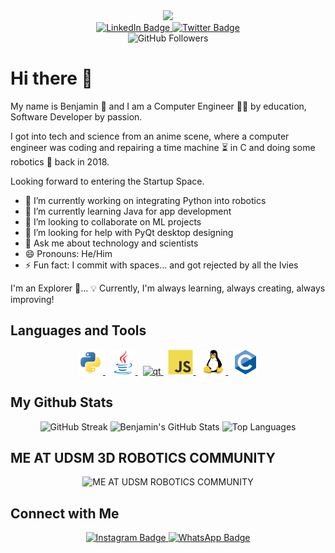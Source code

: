 <div id="header" align="center">
  <img src="https://media.giphy.com/media/M9gbBd9nbDrOTu1Mqx/giphy.gif" width="100"/>
</div>

<div id="badges" align="center">
  <a href="https://www.linkedin.com/in/benjamin-maziku-mashimba-553b06247/">
    <img src="https://img.shields.io/badge/LinkedIn-blue?style=for-the-badge&logo=linkedin&logoColor=white" alt="LinkedIn Badge"/>
  </a>
  <a href="https://x.com/maziku_ben">
    <img src="https://img.shields.io/badge/Twitter-blue?style=for-the-badge&logo=twitter&logoColor=white" alt="Twitter Badge"/>
  </a>
</div>

<div align="center">
  <img src="https://img.shields.io/github/followers/benny-png?style=social&label=Followers&maxAge=2592000" alt="GitHub Followers"/>
</div>

# Hi there 👋

My name is Benjamin 🎉 and I am a Computer Engineer 👨‍💻 by education, Software Developer by passion.

I got into tech and science from an anime scene, where a computer engineer was coding and repairing a time machine ⏳ in C and doing some robotics 🤖 back in 2018.

Looking forward to entering the Startup Space.

- 🔭 I’m currently working on integrating Python into robotics
- 🌱 I’m currently learning Java for app development
- 👯 I’m looking to collaborate on ML projects
- 🤔 I’m looking for help with PyQt desktop designing
- 💬 Ask me about technology and scientists
- 😄 Pronouns: He/Him
- ⚡ Fun fact: I commit with spaces... and got rejected by all the Ivies

I'm an Explorer 🙂...
💡 Currently, I'm always learning, always creating, always improving!

## Languages and Tools

<p align="center">
  <a href="https://www.python.org" target="_blank">
    <img src="https://raw.githubusercontent.com/devicons/devicon/master/icons/python/python-original.svg" alt="python" width="40" height="40"/>
  </a>
  &nbsp;
  <a href="https://www.java.com" target="_blank">
    <img src="https://raw.githubusercontent.com/devicons/devicon/master/icons/java/java-original.svg" alt="java" width="40" height="40"/>
  </a>
  &nbsp;
  <a href="https://www.qt.io/" target="_blank">
    <img src="https://upload.wikimedia.org/wikipedia/commons/0/0b/Qt_logo_2016.svg" alt="qt" width="40" height="40"/>
  </a>
  &nbsp;
  <a href="https://www.javascript.com" target="_blank">
    <img src="https://raw.githubusercontent.com/devicons/devicon/master/icons/javascript/javascript-original.svg" alt="javascript" width="40" height="40"/>
  </a>
  &nbsp;
  <a href="https://www.linux.org/" target="_blank">
    <img src="https://raw.githubusercontent.com/devicons/devicon/master/icons/linux/linux-original.svg" alt="linux" width="40" height="40"/>
  </a>
  &nbsp;
  <a href="https://www.cprogramming.com/" target="_blank">
    <img src="https://raw.githubusercontent.com/devicons/devicon/master/icons/c/c-original.svg" alt="c" width="40" height="40"/>
  </a>
</p>

## My Github Stats

<p align="center">
  <img src="https://github-readme-streak-stats.herokuapp.com/?user=benny-png&theme=radical" alt="GitHub Streak"/>
  <img src="https://github-readme-stats.vercel.app/api?username=benny-png&show_icons=true&theme=radical" alt="Benjamin's GitHub Stats"/>
  <img src="https://github-readme-stats.vercel.app/api/top-langs/?username=benny-png&layout=compact&theme=radical" alt="Top Languages"/>
</p>

## ME AT UDSM 3D ROBOTICS COMMUNITY

<p align="center">
  <img src="https://github.com/benny-png/benny-png/blob/main/WhatsApp%20Image%202024-06-25%20at%2011.05.07%20PM.jpeg" alt="ME AT UDSM ROBOTICS COMMUNITY">
</p>

## Connect with Me

<p align="center">
  <a href="https://www.instagram.com/_b.e.nn.y_/" target="_blank">
    <img src="https://img.shields.io/badge/Instagram-8a3ab9?style=for-the-badge&logo=instagram&logoColor=white" alt="Instagram Badge"/>
  </a>
  <a href="https://api.whatsapp.com/send/?phone=255627156369" target="_blank">
    <img src="https://img.shields.io/badge/WhatsApp-25D366?style=for-the-badge&logo=whatsapp&logoColor=white" alt="WhatsApp Badge"/>
  </a>
</p>
